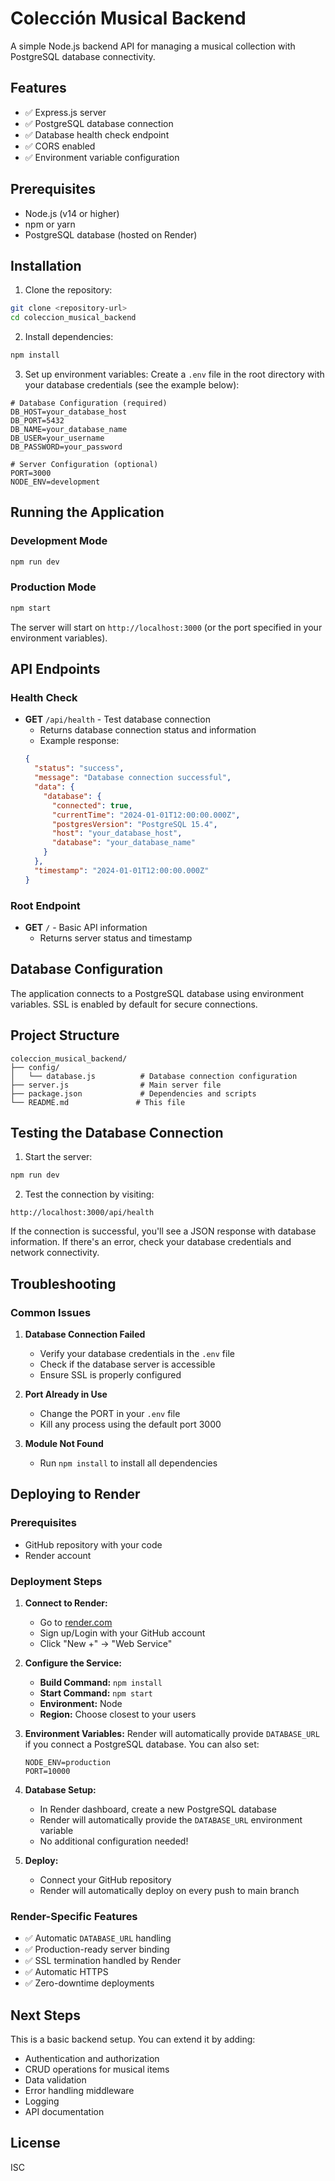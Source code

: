 # Colección Musical Backend

A simple Node.js backend API for managing a musical collection with PostgreSQL database connectivity.

## Features

- ✅ Express.js server
- ✅ PostgreSQL database connection
- ✅ Database health check endpoint
- ✅ CORS enabled
- ✅ Environment variable configuration

## Prerequisites

- Node.js (v14 or higher)
- npm or yarn
- PostgreSQL database (hosted on Render)

## Installation

1. Clone the repository:
```bash
git clone <repository-url>
cd coleccion_musical_backend
```

2. Install dependencies:
```bash
npm install
```

3. Set up environment variables:
Create a `.env` file in the root directory with your database credentials (see the example below):
```env
# Database Configuration (required)
DB_HOST=your_database_host
DB_PORT=5432
DB_NAME=your_database_name
DB_USER=your_username
DB_PASSWORD=your_password

# Server Configuration (optional)
PORT=3000
NODE_ENV=development
```

## Running the Application

### Development Mode
```bash
npm run dev
```

### Production Mode
```bash
npm start
```

The server will start on `http://localhost:3000` (or the port specified in your environment variables).

## API Endpoints

### Health Check
- **GET** `/api/health` - Test database connection
  - Returns database connection status and information
  - Example response:
  ```json
  {
    "status": "success",
    "message": "Database connection successful",
    "data": {
      "database": {
        "connected": true,
        "currentTime": "2024-01-01T12:00:00.000Z",
        "postgresVersion": "PostgreSQL 15.4",
        "host": "your_database_host",
        "database": "your_database_name"
      }
    },
    "timestamp": "2024-01-01T12:00:00.000Z"
  }
  ```

### Root Endpoint
- **GET** `/` - Basic API information
  - Returns server status and timestamp

## Database Configuration

The application connects to a PostgreSQL database using environment variables. SSL is enabled by default for secure connections.

## Project Structure

```
coleccion_musical_backend/
├── config/
│   └── database.js          # Database connection configuration
├── server.js                # Main server file
├── package.json             # Dependencies and scripts
└── README.md               # This file
```

## Testing the Database Connection

1. Start the server:
```bash
npm run dev
```

2. Test the connection by visiting:
```
http://localhost:3000/api/health
```

If the connection is successful, you'll see a JSON response with database information. If there's an error, check your database credentials and network connectivity.

## Troubleshooting

### Common Issues

1. **Database Connection Failed**
   - Verify your database credentials in the `.env` file
   - Check if the database server is accessible
   - Ensure SSL is properly configured

2. **Port Already in Use**
   - Change the PORT in your `.env` file
   - Kill any process using the default port 3000

3. **Module Not Found**
   - Run `npm install` to install all dependencies

## Deploying to Render

### Prerequisites
- GitHub repository with your code
- Render account

### Deployment Steps

1. **Connect to Render:**
   - Go to [render.com](https://render.com)
   - Sign up/Login with your GitHub account
   - Click "New +" → "Web Service"

2. **Configure the Service:**
   - **Build Command:** `npm install`
   - **Start Command:** `npm start`
   - **Environment:** Node
   - **Region:** Choose closest to your users

3. **Environment Variables:**
   Render will automatically provide `DATABASE_URL` if you connect a PostgreSQL database. You can also set:
   ```
   NODE_ENV=production
   PORT=10000
   ```

4. **Database Setup:**
   - In Render dashboard, create a new PostgreSQL database
   - Render will automatically provide the `DATABASE_URL` environment variable
   - No additional configuration needed!

5. **Deploy:**
   - Connect your GitHub repository
   - Render will automatically deploy on every push to main branch

### Render-Specific Features
- ✅ Automatic `DATABASE_URL` handling
- ✅ Production-ready server binding
- ✅ SSL termination handled by Render
- ✅ Automatic HTTPS
- ✅ Zero-downtime deployments

## Next Steps

This is a basic backend setup. You can extend it by adding:
- Authentication and authorization
- CRUD operations for musical items
- Data validation
- Error handling middleware
- Logging
- API documentation

## License

ISC

